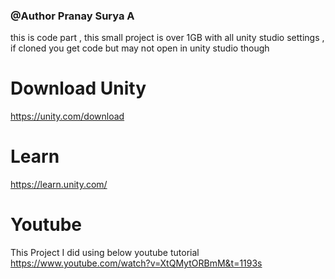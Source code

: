### @Author Pranay Surya A
this is code part , this small project is over 1GB with all unity studio settings , if cloned you get code but may not open in unity studio though

# Download Unity
https://unity.com/download
# Learn
https://learn.unity.com/
# Youtube
This Project I did using below youtube tutorial
https://www.youtube.com/watch?v=XtQMytORBmM&t=1193s
